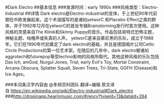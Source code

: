 #Dark Electro
##基本信息
###发源时间：early 1990s
###风格类型：Electro-Industrial
##详情
Dark electro是Electro-industrial的变体，于上世纪90年代前期在中欧发展起来。这个术语描写的是诸如yelworC
和Placebo Effect之类的群体，并于1992年12月在yelworC的首张专辑Brainstorming发行时首次使用。这种风格的灵感来自The
Klinik和Skinny Puppy的音乐。作品包括哥特式恐怖主题，神秘主题、咕噜声或失真的人声。
yelworC是来自慕尼黑的乐队，成立于1988年。它们在1990年代初奠定了dark electro的基础，并且是德国唱片公司Celtic Circle
Productions的第一位艺术家。在随后的几年中，dark
electro被诸如aggrotech和futurepop等受techno影响的风格所取代。其他这种风格的乐队包括Das Ich, amGod,
Nurgul Jones, Trial, early Evil's Toy, Mortal Constraint, Arcana Obscura,
Splatter Squall, Seven Trees, Tri-State, GGFH (Disease)和Ice Ages。

###本词条汉字内容由 @多频百科团队 翻译+编辑
原文译自 https://en.wikipedia.org/wiki/Electro-industrial#Dark_electro
###http://dropinapp.hearinmusic.com/#/ency?typeId=13&dataId=264
